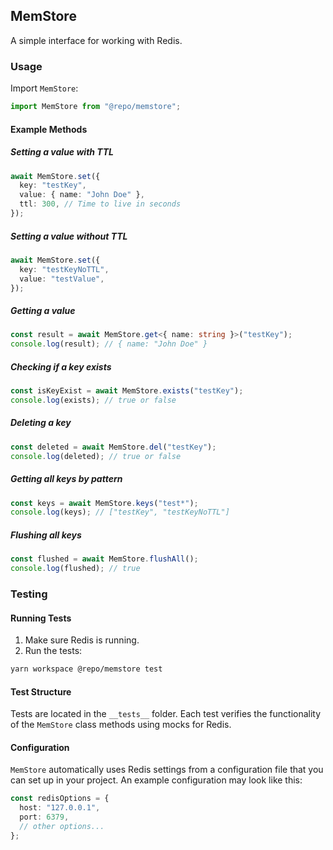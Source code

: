 ## MemStore

A simple interface for working with Redis.

### Usage

Import `MemStore`:

```typescript
import MemStore from "@repo/memstore";
```

#### Example Methods

##### Setting a value with TTL

```typescript
await MemStore.set({
  key: "testKey",
  value: { name: "John Doe" },
  ttl: 300, // Time to live in seconds
});
```

##### Setting a value without TTL

```typescript
await MemStore.set({
  key: "testKeyNoTTL",
  value: "testValue",
});
```

##### Getting a value

```typescript
const result = await MemStore.get<{ name: string }>("testKey");
console.log(result); // { name: "John Doe" }
```

##### Checking if a key exists

```typescript
const isKeyExist = await MemStore.exists("testKey");
console.log(exists); // true or false
```

##### Deleting a key

```typescript
const deleted = await MemStore.del("testKey");
console.log(deleted); // true or false
```

##### Getting all keys by pattern

```typescript
const keys = await MemStore.keys("test*");
console.log(keys); // ["testKey", "testKeyNoTTL"]
```

##### Flushing all keys

```typescript
const flushed = await MemStore.flushAll();
console.log(flushed); // true
```

### Testing

#### Running Tests

1. Make sure Redis is running.
2. Run the tests:

```bash
yarn workspace @repo/memstore test
```

#### Test Structure

Tests are located in the `__tests__` folder. Each test verifies the functionality of the `MemStore` class methods using mocks for Redis.

#### Configuration

`MemStore` automatically uses Redis settings from a configuration file that you can set up in your project. An example configuration may look like this:

```typescript
const redisOptions = {
  host: "127.0.0.1",
  port: 6379,
  // other options...
};
```

